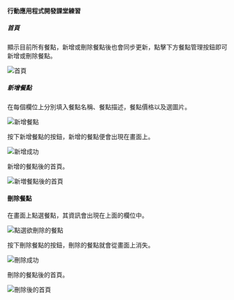 #### 行動應用程式開發課堂練習
##### 首頁

顯示目前所有餐點，新增或刪除餐點後也會同步更新，點擊下方餐點管理按鈕即可新增或刪除餐點。

![首頁](https://github.com/yun517/Meal-Manager/blob/main/img/%E5%88%AA%E9%99%A4%E9%A4%90%E9%BB%9E%E5%BE%8C%E7%9A%84%E9%A6%96%E9%A0%81.jpg)

##### 新增餐點

在每個欄位上分別填入餐點名稱、餐點描述，餐點價格以及選圖片。

![新增餐點](https://github.com/yun517/Meal-Manager/blob/main/img/%E5%A1%AB%E5%AF%AB%E9%A4%90%E9%BB%9E%E8%B3%87%E6%96%99.jpg)

按下新增餐點的按鈕，新增的餐點便會出現在畫面上。

![新增成功](https://github.com/yun517/Meal-Manager/blob/main/img/%E6%88%90%E5%8A%9F%E6%96%B0%E5%A2%9E%E9%A4%90%E9%BB%9E.jpg)

新增的餐點後的首頁。

![新増餐點後的首頁](https://github.com/yun517/Meal-Manager/blob/main/img/%E6%96%B0%E5%A2%9E%E9%A4%90%E9%BB%9E%E5%BE%8C%E7%9A%84%E9%A6%96%E9%A0%81.jpg)

#### 刪除餐點

在畫面上點選餐點，其資訊會出現在上面的欄位中。

![點選欲刪除的餐點](https://github.com/yun517/Meal-Manager/blob/main/img/%E9%BB%9E%E9%81%B8%E6%AC%B2%E5%88%AA%E9%99%A4%E7%9A%84%E9%A4%90%E9%BB%9E.jpg)

按下刪除餐點的按鈕，刪除的餐點就會從畫面上消失。

![刪除成功](https://github.com/yun517/Meal-Manager/blob/main/img/%E6%88%90%E5%8A%9F%E5%88%AA%E9%99%A4%E9%A4%90%E9%BB%9E.jpg)

刪除的餐點後的首頁。

![刪除後的首頁](https://github.com/yun517/Meal-Manager/blob/main/img/%E6%88%90%E5%8A%9F%E5%88%AA%E9%99%A4%E9%A4%90%E9%BB%9E.jpg)
